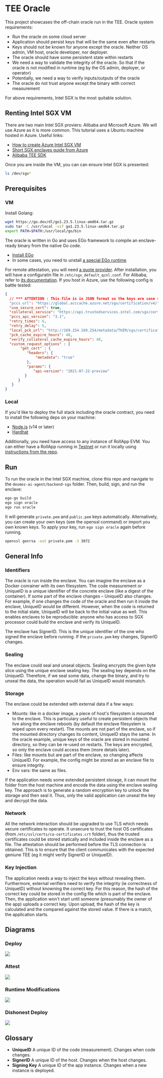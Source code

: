 # TEE Oracle

This project showcases the off-chain oracle run in the TEE. Oracle system requirements:

- Run the oracle on some cloud server
- Application should persist keys that will be the same even after restarts
- Keys should not be known for anyone except the oracle. Neither OS admin, VM host, oracle developer, nor deployer.
- The oracle should have some persistent state within restarts
- We need a way to validate the integrity of the oracle. So that if the oracle is not modified in runtime (eg by the OS admin, deployer, or operator)
- Potentially, we need a way to verify inputs/outputs of the oracle
- The oracle do not trust anyone except the binary with correct measurement

For above requirements, Intel SGX is the most quitable solution.

## Renting Intel SGX VM

There are two main Intel SGX proviers: Alibaba and Microsoft Azure. We will use Azure as it is more common. This tutorial uses a Ubuntu machine hosted in Azure. Useful links: 
- [How to create Azure Intel SGX VM](https://learn.microsoft.com/en-us/azure/confidential-computing/quick-create-marketplace)
- [Short SGX enclaves guide from Azure](https://learn.microsoft.com/en-us/azure/confidential-computing/confidential-computing-enclaves)
- [Alibaba TEE SDK](https://www.alibabacloud.com/help/en/ecs/user-guide/build-an-sgx-encrypted-computing-environment)

Once you are inside the VM, you can can ensure Intel SGX is presented:

```bash
ls /dev/sgx*
```

## Prerequisites

### VM

Install Golang:

```bash
wget https://go.dev/dl/go1.23.5.linux-amd64.tar.gz
sudo tar -C /usr/local -xzf go1.23.5.linux-amd64.tar.gz
export PATH=$PATH:/usr/local/go/bin
```

The oracle is written in Go and uses EGo framework to compile an enclave-ready binary from the native Go code. 

- [Install EGo](https://github.com/edgelesssys/ego/tree/master?tab=readme-ov-file#install-the-snap)
- In some cases, you need to unstall [a special EGo runtime](https://github.com/edgelesssys/edgelessrt?tab=readme-ov-file#quick-start)

For remote attestation, you will need [a quote provider](https://github.com/edgelesssys/edgelessrt?tab=readme-ov-file#quick-start). After installation, you will have a configuratin file in `/etc/sgx_default_qcnl.conf`. For Alibaba, refer to [its documentation](https://www.alibabacloud.com/help/en/ecs/user-guide/build-an-sgx-encrypted-computing-environment). If you host in Azure, use the following config is battle tested: 

```json
{
  // *** ATTENTION : This file is in JSON format so the keys are case sensitive. Don't change them.
  "pccs_url": "https://global.acccache.azure.net/sgx/certification/v4/",
  "use_secure_cert": true,
  "collateral_service": "https://api.trustedservices.intel.com/sgx/certification/v4/",
  "pccs_api_version": "3.1",
  "retry_times": 6,
  "retry_delay": 5,
  "local_pck_url": "http://169.254.169.254/metadata/THIM/sgx/certification/v4/",
  "pck_cache_expire_hours": 48,
  "verify_collateral_cache_expire_hours": 48,
  "custom_request_options" : {
       "get_cert" : {
          "headers": {
              "metadata": "true"
          },
          "params": {
             "api-version": "2021-07-22-preview"
         }
      }
   } 
}
```

### Local 

If you'd like to deploy the full stack including the oracle contract, you need to install the following deps on your machine:
- [Node.js](https://nodejs.org/) (v14 or later)
- [Hardhat](https://hardhat.org/)

Additionally, you need have access to any instance of RollApp EVM. You can either have a RollApp running in [Testnet](https://testnet.dymension.xyz/) or run it locally using [instructions from the repo](https://github.com/dymensionxyz/rollapp-evm/tree/v3.1.0-drs6?tab=readme-ov-file#installing--getting-started).

## Run

To run the oracle in the Intel SGX machine, clone this repo and navigate to the `desmos-ai-agent/backend-sgx` folder. Then, build, sign, and run the enclave:

```bash
ego-go build
ego sign oracle
ego run oracle
```

It will generate `private.pem` and `public.pem` keys automatically. Alternatively, you can create your own keys (see the openssl command) or import you own known keys. To apply your key, run `ego sign oracle` again before running.
```bash
openssl genrsa -out private.pem -3 3072
```

## General Info

### Identifiers

The oracle is run inside the enclave. You can imagine the enclave as a Docker conrainer with its own filesystem. The code measurement or UniqueID is a unique identifier of the concrete enclave (like a digest of the container). If some part of the enclave changes – UniqueID also changes. For example, if one changes the code of the oracle and then run it inside the enclave, UniqueID would be different. However, when the code is returned to the initial state, UniqueID will be back to the initial value as well. This enables enclaves to be reproducible: anyone who has access to SGX processor could build the enclave and verify its UniqueID.

The enclave has SignerID. This is the unique identifier of the one who signed the enclave before running. If the `private.pem` key changes, SignerID changes.

### Sealing

The enclave could seal and unseal objects. Sealing encrypts the given byte slice using the unique enclave sealing key. The sealing key depends on the UniqueID. Therefore, if we seal some data, change the binary, and try to unseal the data, the operation would fail as UniqueID would mismatch.

### Storage

The enclave could be extended with external data if a few ways:
- Mounts: like in a docker image, a piece of host's filesystem is mounted to the enclave. This is particulary useful to create persistent objects that live along the enclave reboots (by default the enclave filesystem is wiped upon every restart). The mounts are not part of the enclave, so if the mounted directory changes its content, UniqueID stays the same. In the oracle example, unique keys of the oracle are stored in mounted directory, so they can be re-used on restarts. The keys are encrypted, so only the enclave could access them (more details later).
- Files: like mounts but are part of the enclave, so changing affects UniqueID. For example, the config might be stored as an enclave file to ensure integrity.
- Env vars: the same as files.

If the application needs some extended persistent storage, it can mount the folder from the host machine and encode the data using the enclave sealing key. The approach is to generate a random encryption key to unlock the storage and then seal it. Thus, only the valid application can unseal the key and decrypt the data.

### Network

All the network interaction should be upgraded to use TLS which needs secure certificates to operate. It unsecure to trust the host OS certificates (from `/etc/ssl/certs/ca-certificates.crt` folder), thus the trusted certificates could be stored statically and included inside the enclave as a file. The attestation should be performed before the TLS connection is obtained. This is to ensure that the client communicates with the expected geniune TEE (eg it might verify SignerID or UniqueID).

### Key Injection

The application needs a way to inject the keys without revealing them. Furthermore, external verifiers need to verify the integrity (ie correctness of UniqueID) without knowning the correct key. For this reason, the hash of the correct key could be stored in the config file which is part of the enclave. Then, the application won't start until someone (presumably the owner of the app) uploads a correct key. Upon upload, the hash of the key is calculated and the compared against the stored value. If there is a match, the application starts.

## Diagrams

### Deploy
![](img/tee_oracle_deploy-Deploy.svg)

### Attest
![](img/tee_oracle_attest-Attest.svg)

### Runtime Modifications
![](img/tee_oracle_runtime_failure-Runtime_Modifications.svg)

### Dishonest Deploy
![](img/tee_oracle_deploy_failure-First_Deploy.svg)

## Glossary

* **UniqueID** A unique ID of the code (measurement). Changes when code changes.
* **SignerID** A unique ID of the host. Changes when the host changes.
* **Signing Key** A unique ID of the app instance. Changes when a new instance is deployed.